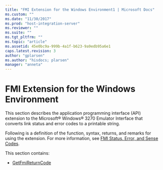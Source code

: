 ```yaml
---
title: "FMI Extension for the Windows Environment1 | Microsoft Docs"
ms.custom: ""
ms.date: "11/30/2017"
ms.prod: "host-integration-server"
ms.reviewer: ""
ms.suite: ""
ms.tgt_pltfrm: ""
ms.topic: "article"
ms.assetid: 45e0bc9a-999b-4a1f-b623-9a9edb95a6e1
caps.latest.revision: 3
author: "gplarsen"
ms.author: "hisdocs; plarsen"
manager: "anneta"
---
```

# FMI Extension for the Windows Environment
This section describes the application programming interface (API) extension to the Microsoft® Windows® 3270 Emulator Interface that converts link status and error codes to a printable string.  
  
 Following is a definition of the function, syntax, returns, and remarks for using the extension. For more information, see [FMI Status, Error, and Sense Codes](./fmi-status-error-and-sense-codes1.md).  
  
 This section contains:  
  
-   [GetFmiReturnCode](../core/getfmireturncode1.md)